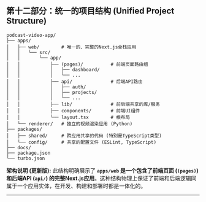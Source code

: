 ## **第十二部分：统一的项目结构 (Unified Project Structure)**

```plaintext
podcast-video-app/
├── apps/
│   ├── web/        # 唯一的、完整的Next.js全栈应用
│   │   └── src/
│   │       └── app/
│   │           ├── (pages)/          # 前端页面路由组
│   │           │   ├── dashboard/
│   │           │   └── ...
│   │           ├── api/              # 后端API路由
│   │           │   ├── auth/
│   │           │   ├── projects/
│   │           │   └── ...
│   │           ├── lib/              # 前后端共享的库/服务
│   │           ├── components/       # 前端UI组件
│   │           └── layout.tsx        # 根布局
│   └── renderer/   # 独立的视频渲染应用 (Python)
├── packages/
│   ├── shared/     # 跨应用共享的代码 (特别是TypeScript类型)
│   └── config/     # 共享的配置文件 (ESLint, TypeScript)
├── docs/
├── package.json
└── turbo.json
```

**架构说明 (更新版):**
此结构明确展示了 **`apps/web` 是一个包含了前端页面 (`(pages)`) 和后端API (`api/`) 的完整Next.js应用**。这种结构物理上保证了前端和后端逻辑同属于一个应用实体，在开发、构建和部署时都是一体化的。

***
